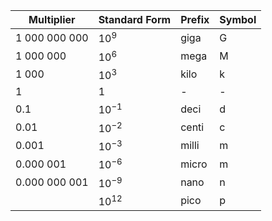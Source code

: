 
| Multiplier | Standard Form | Prefix | Symbol |
| ---- | ---- | ---- | ---- |
| 1 000 000 000 | $10^9$ | giga | G |
| 1 000 000 | $10^6$ | mega | M |
| 1 000 | $10^3$ | kilo | k |
| 1 | $1$ | - | - |
| 0.1 | $10^{-1}$ | deci | d |
| 0.01 | $10^{-2}$ | centi | c |
| 0.001 | $10^{-3}$ | milli | m |
| 0.000 001 | $10^{-6}$ | micro | m |
| 0.000 000 001 | $10^{-9}$ | nano | n |
|  | $10^{12}$ | pico | p |
